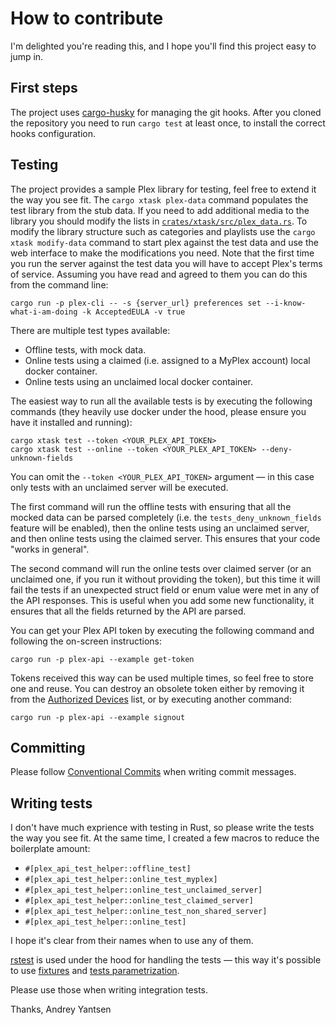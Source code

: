 # How to contribute

I'm delighted you're reading this, and I hope you'll find this project easy to jump in.

## First steps

The project uses [cargo-husky](https://crates.io/crates/cargo-husky) for managing the git
hooks. After you cloned the repository you need to run `cargo test` at least once, to
install the correct hooks configuration.

## Testing

The project provides a sample Plex library for testing, feel free to extend it the way you
see fit. The `cargo xtask plex-data` command populates the test library from the stub data.
If you need to add additional media to the library you should modify the lists in
[`crates/xtask/src/plex_data.rs`](crates/xtask/src/plex_data.rs). To modify the library structure
such as categories and playlists use the `cargo xtask modify-data` command to start plex against
the test data and use the web interface to make the modifications you need. Note that the first
time you run the server against the test data you will have to accept Plex's terms of service.
Assuming you have read and agreed to them you can do this from the command line:

```shell
cargo run -p plex-cli -- -s {server_url} preferences set --i-know-what-i-am-doing -k AcceptedEULA -v true
```

There are multiple test types available:

* Offline tests, with mock data.
* Online tests using a claimed (i.e. assigned to a MyPlex account) local docker container.
* Online tests using an unclaimed local docker container.

The easiest way to run all the available tests is by executing the following
commands (they heavily use docker under the hood, please ensure you have it
installed and running):

```shell
cargo xtask test --token <YOUR_PLEX_API_TOKEN>
cargo xtask test --online --token <YOUR_PLEX_API_TOKEN> --deny-unknown-fields
```

You can omit the `--token <YOUR_PLEX_API_TOKEN>` argument — in this case only
tests with an unclaimed server will be executed.

The first command will run the offline tests with ensuring that all the mocked
data can be parsed completely (i.e. the `tests_deny_unknown_fields` feature will
be enabled), then the online tests using an unclaimed server, and then online
tests using the claimed server. This ensures that your code "works in general".

The second command will run the online tests over claimed server (or an
unclaimed one, if you run it without providing the token), but this time it will
fail the tests if an unexpected struct field or enum value were met in any of
the API responses. This is useful when you add some new functionality, it
ensures that all the fields returned by the API are parsed.

You can get your Plex API token by executing the following command and following
the on-screen instructions:

```shell
cargo run -p plex-api --example get-token
```

Tokens received this way can be used multiple times, so feel free to store one
and reuse. You can destroy an obsolete token either by removing it from the
[Authorized Devices](https://app.plex.tv/desktop/#!/settings/devices/all) list,
or by executing another command:

```shell
cargo run -p plex-api --example signout
```

## Committing

Please follow [Conventional Commits](https://www.conventionalcommits.org/en/v1.0.0/) when writing commit
messages.

## Writing tests

I don't have much exprience with testing in Rust, so please write the tests the
way you see fit. At the same time, I created a few macros to reduce the
boilerplate amount:

* `#[plex_api_test_helper::offline_test]`
* `#[plex_api_test_helper::online_test_myplex]`
* `#[plex_api_test_helper::online_test_unclaimed_server]`
* `#[plex_api_test_helper::online_test_claimed_server]`
* `#[plex_api_test_helper::online_test_non_shared_server]`
* `#[plex_api_test_helper::online_test]`

I hope it's clear from their names when to use any of them.

[rstest](http://docs.rs/rstest) is used under the hood for handling the tests — this way
it's possible to use [fixtures](https://docs.rs/rstest/latest/rstest/attr.rstest.html#injecting-fixtures) and
[tests parametrization](https://docs.rs/rstest/latest/rstest/attr.rstest.html#test-parametrized-cases).

Please use those when writing integration tests.

Thanks,
Andrey Yantsen
